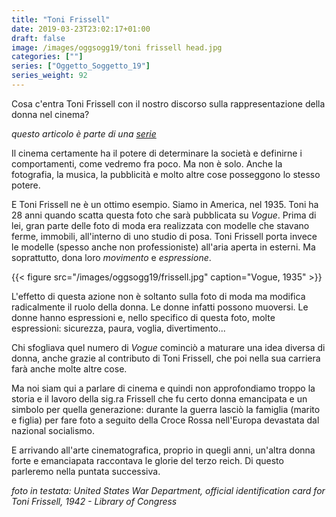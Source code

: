 ```yaml
---
title: "Toni Frissell"
date: 2019-03-23T23:02:17+01:00
draft: false
image: /images/oggsogg19/toni frissell head.jpg
categories: [""]
series: ["Oggetto_Soggetto_19"]
series_weight: 92
---
```


Cosa c'entra Toni Frissell con il nostro discorso sulla rappresentazione della donna nel cinema?

<i>questo articolo è parte di una <a href="/series/oggetto_soggetto_19">serie</a></i>

Il cinema certamente ha il potere di determinare la società e definirne i comportamenti, come vedremo fra poco. Ma non è solo. Anche la fotografia, la musica, la pubblicità e molto altre cose posseggono lo stesso potere.

E Toni Frissell ne è un ottimo esempio. 
Siamo in America, nel 1935. Toni ha 28 anni quando scatta questa foto che sarà pubblicata su _Vogue_. 
Prima di lei, gran parte delle foto di moda era realizzata con modelle che stavano ferme, immobili, all'interno di uno studio di posa.
Toni Frissell porta invece le modelle (spesso anche non professioniste) all'aria aperta in esterni. Ma soprattutto, dona loro _movimento_ e _espressione_.

{{< figure src="/images/oggsogg19/frissell.jpg" caption="Vogue, 1935" >}}


L'effetto di questa azione non è soltanto sulla foto di moda ma modifica radicalmente il ruolo della donna. Le donne infatti possono muoversi. Le donne hanno espressioni e, nello specifico di questa foto, molte espressioni: sicurezza, paura, voglia, divertimento...

Chi sfogliava quel numero di _Vogue_ cominciò a maturare una idea diversa di donna, anche grazie al contributo di Toni Frissell, che poi nella sua carriera farà anche molte altre cose. 

Ma noi siam qui a parlare di cinema e quindi non approfondiamo troppo la storia e il lavoro della sig.ra Frissell che fu certo donna emancipata e un simbolo per quella generazione: durante la guerra lasciò la famiglia (marito e figlia) per fare foto a seguito della Croce Rossa nell'Europa devastata dal nazional socialismo.

E arrivando all'arte cinematografica, proprio in quegli anni, un'altra donna forte e emanciapata raccontava le glorie del terzo reich.
Di questo parleremo nella puntata successiva.

_foto in testata: United States War Department, official identification card for Toni Frissell, 1942 - Library of Congress_